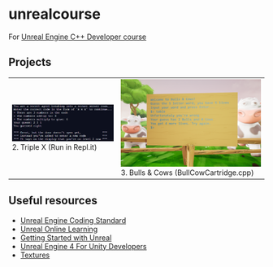 # unrealcourse
For [Unreal Engine C++ Developer course](https://www.udemy.com/course/unrealcourse/)

## Projects
<table>
  <tr>
    <td><a href="https://repl.it/@RunninglVlan/TripleX"><img src="/P02-TripleX/thumbnail.png" /></a><br>2. Triple X (Run in Repl.it)</td>
    <td><a href="/P03-BullCowGame/Source/BullCowGame/BullCowCartridge.cpp"><img src="/P03-BullCowGame/thumbnail.png" /></a><br>3. Bulls & Cows (BullCowCartridge.cpp)</td>
  </tr>
</table>

## Useful resources
- [Unreal Engine Coding Standard](https://docs.unrealengine.com/en-US/Programming/Development/CodingStandard)
- [Unreal Online Learning](https://www.unrealengine.com/en-US/onlinelearning-courses)
- [Getting Started with Unreal](https://docs.unrealengine.com/en-US/GettingStarted)
- [Unreal Engine 4 For Unity Developers](https://docs.unrealengine.com/en-US/Basics/UnrealEngineForUnityDevs/)
- [Textures](https://www.textures.com/)
